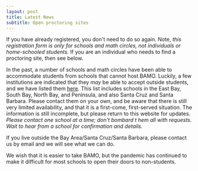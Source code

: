 ```yaml
---
layout: post
title: Latest News
subtitle: Open proctoring sites
---
```


If you have already registered, you don't need to do so again. 
Note, *this registration form is  only for schools and math circles, not individuals or home-schooled students.* 
If you are an individual who needs to find a proctoring site, then see below.

In the past, a number of schools and math circles have been able to accommodate students from schools that cannot host BAMO. 
Luckily, a few institutions are indicated that they *may* be able to accept outside students, 
and we have listed them [here](https://docs.google.com/spreadsheets/d/1VH8YX5ks0XkdwAcdIodftHfFOaErFbCyAp0mY-RIaL8/edit?usp=sharing). 
This list includes schools in the East Bay, South Bay, North Bay, and Peninsula, and also Santa Cruz and Santa Barbara.
Please contact them on your own, and be aware that there is still very limited availability, and that it is a first-come, first-served situation. 
The information is still incomplete, but please return to this website for updates.  *Please contact one school at a time; don't bombard t
hem all with requests.  Wait to hear from a school for confirmation and details.*

If you live outside the Bay Area/Santa Cruz/Santa Barbara, please contact us by email and we will see what we can do.  

We wish that it is easier to take BAMO, but the pandemic has continued to make it  difficult for most schools to open their doors to non-students.
